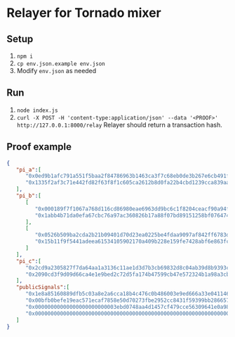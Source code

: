 # Relayer for Tornado mixer
## Setup
1. `npm i`
2. `cp env.json.example env.json`
3. Modify `env.json` as needed

## Run
1. `node index.js`
2. `curl -X POST -H 'content-type:application/json' --data '<PROOF>' http://127.0.0.1:8000/relay`
Relayer should return a transaction hash.

## Proof example
```json
{
   "pi_a":[
      "0x0ed9b1afc791a551f5baa2f84786963b1463ca3f7c68eb0de3b267e6cb491f05",
      "0x1335f2af3c71e442fd82f63f8f1c605ca2612b8d0fa22b4cbd1239cca839aa3d"
   ],
   "pi_b":[
      [
         "0x000189f7f1067a768d116cd86980eae6963dd9bc6c1f8204ceacf90a94f60d81",
         "0x1abb4b71da0efa67cbc76a97ac360826b17a88f07bd89151258bf076474a4804"
      ],
      [
         "0x0526b509ba2cda2b21b09401d70d23ea0225be4fdaa9097af842ff6783d1e0f4",
         "0x15b11f9f5441adeea61534105902170a409b228e159fe7428abf6e863fc05273"
      ]
   ],
   "pi_c":[
      "0x2cd9a2305827f7da64aa1a3136c11ae1d3d7b3cb69832d8c04ab39d8b9393cda",
      "0x2090cd3f9d09d66ca4e1e9bed2c72d5fa174b47599cb47e572324b1a98a3cb7a"
   ],
   "publicSignals":[
      "0x1e8a85160889dfb5c03a8e2a6cca18b4c476c0b486003e9ed666a33e04114658",
      "0x00bfb0befe19eac571ecaf7858e50d70273fbe2952cc8431f59399bb28665796",
      "0x00000000000000000000000003ebd0748aa4d1457cf479cce56309641e0a98f5",
      "0x0000000000000000000000000000000000000000000000000000000000000000"
   ]
}
```
